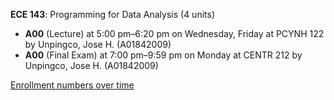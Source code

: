 **ECE 143**: Programming for Data Analysis (4 units)

- **A00** (Lecture) at 5:00 pm–6:20 pm on Wednesday, Friday at PCYNH 122 by Unpingco, Jose H. (A01842009)
- **A00** (Final Exam) at 7:00 pm–9:59 pm on Monday at CENTR 212 by Unpingco, Jose H. (A01842009)

[Enrollment numbers over time](./ECE143.tsv)
